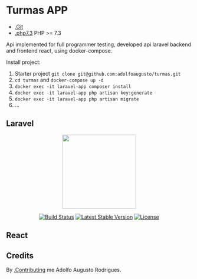 **Turmas APP**
=============

* [.Git](https://github.com/adolfoaugusto/team)
* [.php7.3](https://www.php.net/) PHP >= 7.3

Api implemented for full programmer testing, developed api laravel backend and frontend react, using docker-compose.

Install project:

1. Starter project `git clone git@github.com:adolfoaugusto/turmas.git` 
1. `cd turmas` and `docker-compose up -d`
1. `docker exec -it laravel-app composer install`
1. `docker exec -it laravel-app php artisan key:generate`
1. `docker exec -it laravel-app php artisan migrate`
1. ...

**Laravel**
-------
<p align="center">
   <a href="https://laravel.com" target="_blank"><img src="https://raw.githubusercontent.com/laravel/art/master/logo-lockup/5%20SVG/2%20CMYK/1%20Full%20Color/laravel-logolockup-cmyk-red.svg" width="200"></a>
</p>

<p align="center">
   <a href="https://travis-ci.org/laravel/framework"><img src="https://travis-ci.org/laravel/framework.svg" alt="Build Status"></a>
   <a href="https://packagist.org/packages/laravel/framework"><img src="https://poser.pugx.org/laravel/framework/v/stable.svg" alt="Latest Stable Version"></a>
   <a href="https://packagist.org/packages/laravel/framework"><img src="https://poser.pugx.org/laravel/framework/license.svg" alt="License"></a>
</p>


**React**
-----------

**Credits**
------------

By [.Contributing](https://github.com/adolfoaugusto) me Adolfo Augusto Rodrigues.
